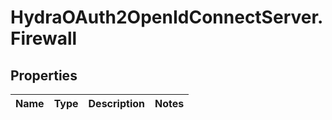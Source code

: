 # HydraOAuth2OpenIdConnectServer.Firewall

## Properties
Name | Type | Description | Notes
------------ | ------------- | ------------- | -------------


